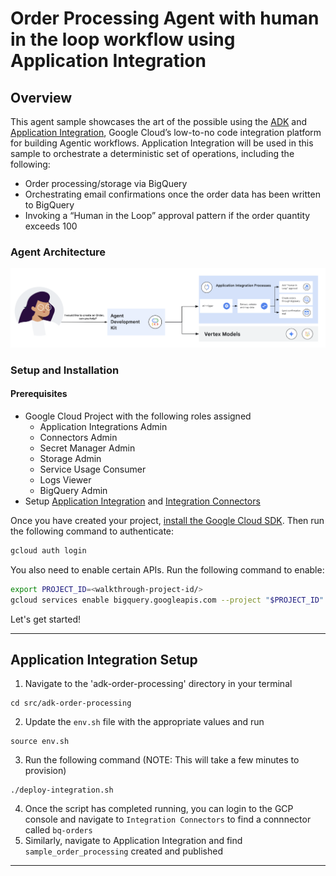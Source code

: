 # Order Processing Agent with human in the loop workflow using Application Integration

## Overview

This agent sample showcases the art of the possible using the [ADK](https://google.github.io/adk-docs) and [Application Integration](https://cloud.google.com/application-integration/docs/overview), Google Cloud’s low-to-no code integration platform for building Agentic workflows. Application Integration will be used in this sample to orchestrate a deterministic set of operations, including the following:
- Order processing/storage via BigQuery
- Orchestrating email confirmations once the order data has been written to BigQuery
- Invoking a “Human in the Loop” approval pattern if the order quantity exceeds 100
  
### Agent Architecture

![architecture](https://github.com/GoogleCloudPlatform/application-integration-samples/blob/main/src/adk-order-processing/adk-order-processing-arch-flow.png?raw=true)

### Setup and Installation

#### Prerequisites

- Google Cloud Project with the following roles assigned
  - Application Integrations Admin
  - Connectors Admin
  - Secret Manager Admin
  - Storage Admin
  - Service Usage Consumer
  - Logs Viewer
  - BigQuery Admin
- Setup [Application Integration](https://cloud.google.com/application-integration/docs/setup-application-integration) and [Integration Connectors](https://cloud.google.com/integration-connectors/docs/setup-integration-connectors)

Once you have created your project, [install the Google Cloud SDK](https://cloud.google.com/sdk/docs/install). Then run the following command to authenticate:
```bash
gcloud auth login
```
You also need to enable certain APIs. Run the following command to enable:
```bash
export PROJECT_ID=<walkthrough-project-id/>
gcloud services enable bigquery.googleapis.com --project "$PROJECT_ID"
```

Let's get started!

---

## Application Integration Setup

1. Navigate to the 'adk-order-processing' directory in your terminal
```
cd src/adk-order-processing
```
2. Update the `env.sh` file with the appropriate values and run 
```
source env.sh
```
3. Run the following command (NOTE: This will take a few minutes to provision)
```
./deploy-integration.sh
```
4. Once the script has completed running, you can login to the GCP console and navigate to `Integration Connectors` to find a connnector called `bq-orders`
5. Similarly, navigate to Application Integration and find `sample_order_processing` created and published
   
---